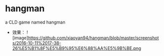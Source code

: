 # hangman
a CLD game named hangman
- 效果：
![image]https://github.com/xiaoyan94/hangman/blob/master/screenshots/2016-10-11%2017-38-26%E5%B1%8F%E5%B9%95%E6%88%AA%E5%9B%BE.png 
